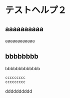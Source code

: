 # テストヘルプ２
## aaaaaaaaaa
aaaaaaaaaaaa
## bbbbbbbb
bbbbbbbbbbbbb

    ccccccccc  
    ccccccccc  
  
dddddddddd
